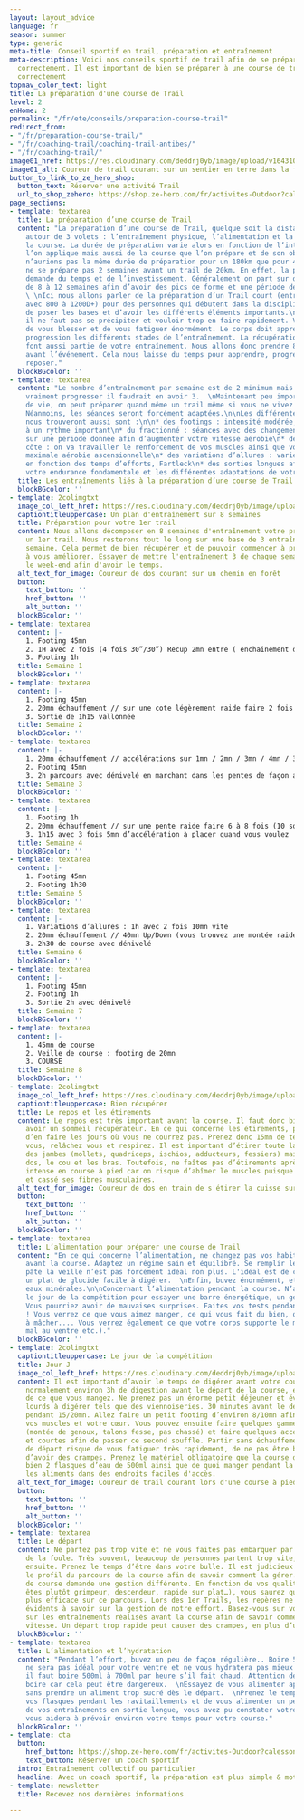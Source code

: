 ```yaml
---
layout: layout_advice
language: fr
season: summer
type: generic
meta-title: Conseil sportif en trail, préparation et entraînement
meta-description: Voici nos conseils sportif de trail afin de se préparer et de s'entraînement
  correctement. Il est important de bien se préparer à une course de trail et de s'entraîner
  correctement
topnav_color_text: light
title: La préparation d'une course de Trail
level: 2
enHome: 2
permalink: "/fr/ete/conseils/preparation-course-trail"
redirect_from:
- "/fr/preparation-course-trail/"
- "/fr/coaching-trail/coaching-trail-antibes/"
- "/fr/coaching-trail/"
image01_href: https://res.cloudinary.com/deddrj0yb/image/upload/v1643107338/website/Conseil%20Equiepement/trail-6497875_1920_jlohqf.jpg
image01_alt: Coureur de trail courant sur un sentier en terre dans la forêt
button_to_link_to_ze_hero_shop:
  button_text: Réserver une activité Trail
  url_to_shop_zehero: https://shop.ze-hero.com/fr/activites-Outdoor?calessonstype=all&catypegenderlistsummer=all&calessonsactivitytype=Trail&start-date=
page_sections:
- template: textarea
  title: La préparation d’une course de Trail
  content: "La préparation d’une course de Trail, quelque soit la distance, s’articule
    autour de 3 volets : l’entraînement physique, l’alimentation et la gestion de
    la course. La durée de préparation varie alors en fonction de l’intensité que
    l’on applique mais aussi de la course que l’on prépare et de son objectif. Nous
    n’aurions pas la même durée de préparation pour un 180km que pour 40km. Mais on
    ne se prépare pas 2 semaines avant un trail de 20km. En effet, la préparation
    demande du temps et de l’investissement. Généralement on part sur des préparations
    de 8 à 12 semaines afin d’avoir des pics de forme et une période de récupération.
    \ \nIci nous allons parler de la préparation d’un Trail court (entre 15 et 25km
    avec 800 à 1200D+) pour des personnes qui débutent dans la discipline. Cela afin
    de poser les bases et d’avoir les différents éléments importants.\n\nTout d’abord,
    il ne faut pas se précipiter et vouloir trop en faire rapidement. Vous risquez
    de vous blesser et de vous fatiguer énormément. Le corps doit apprendre par la
    progression les différents stades de l’entraînement. La récupération et le repos
    font aussi partie de votre entraînement. Nous allons donc prendre 8 semaines d’entraînements
    avant l’événement. Cela nous laisse du temps pour apprendre, progresser et se
    reposer."
  blockBGcolor: ''
- template: textarea
  content: "Le nombre d’entraînement par semaine est de 2 minimum mais si l’on veut
    vraiment progresser il faudrait en avoir 3.  \nMaintenant peu importe votre lieu
    de vie, on peut préparer quand même un trail même si vous ne vivez pas en montagne.
    Néanmoins, les séances seront forcément adaptées.\n\nLes différentes séances que
    nous trouveront aussi sont :\n\n* des footings : intensité modérée, ne pas courir
    à un rythme important\n* du fractionné : séances avec des changements d’allures
    sur une période donnée afin d’augmenter votre vitesse aérobie\n* des séances de
    côte : on va travailler le renforcement de vos muscles ainsi que votre vitesse
    maximale aérobie ascensionnelle\n* des variations d’allures : varier les allures
    en fonction des temps d’efforts, Fartleck\n* des sorties longues afin de travailler
    votre endurance fondamentale et les différentes adaptations de votre corps"
  title: Les entraînements liés à la préparation d’une course de Trail
  blockBGcolor: ''
- template: 2colimgtxt
  image_col_left_href: https://res.cloudinary.com/deddrj0yb/image/upload/v1643107336/website/Conseil%20Equiepement/runner-5589149_1920_ettz2o.jpg
  captiontitleuppercase: Un plan d'entraînement sur 8 semaines
  title: Préparation pour votre 1er trail
  content: Nous allons décomposer en 8 semaines d'entraînement votre préparation à
    un 1er trail. Nous resterons tout le long sur une base de 3 entraînements par
    semaine. Cela permet de bien récupérer et de pouvoir commencer à progresser et
    à vous améliorer. Essayer de mettre l'entraînement 3 de chaque semaine plutôt
    le week-end afin d'avoir le temps.
  alt_text_for_image: Coureur de dos courant sur un chemin en forêt
  button:
    text_button: ''
    href_button: ''
    alt_button: ''
  blockBGcolor: ''
- template: textarea
  content: |-
    1. Footing 45mn
    2. 1H avec 2 fois (4 fois 30”/30”) Recup 2mn entre ( enchainement de 30 secondes rapide/ 30 secondes lent)
    3. Footing 1h
  title: Semaine 1
  blockBGcolor: ''
- template: textarea
  content: |-
    1. Footing 45mn
    2. 20mn échauffement // sur une cote légèrement raide faire 2 fois (5 fois 30 secondes de montée rapide // Récupérer en redescendant au point de départ) Récupe 2mn entre // puis 15mn de footing cool après
    3. Sortie de 1h15 vallonnée
  title: Semaine 2
  blockBGcolor: ''
- template: textarea
  content: |-
    1. 20mn échauffement // accélérations sur 1mn / 2mn / 3mn / 4mn / 3mn / 2mn / 1mn avec comme récupération 1mn / 1mn / 2mn / 2mn / 1 mn // Retour 15mn cool. Le but est de varier vos allures sur les minutes d’efforts. L’accélération sur les 4mn est moins importante que sur celle de 2mn
    2. Footing 45mn
    3. 2h parcours avec dénivelé en marchant dans les pentes de façon actif
  title: Semaine 3
  blockBGcolor: ''
- template: textarea
  content: |-
    1. Footing 1h
    2. 20mn échauffement // sur une pente raide faire 6 à 8 fois (10 squat au début / 30seconde en montée / 10 squat au sommet / descente rapide en bas/ Récup 40sec en bas)
    3. 1h15 avec 3 fois 5mn d’accélération à placer quand vous voulez
  title: Semaine 4
  blockBGcolor: ''
- template: textarea
  content: |-
    1. Footing 45mn
    2. Footing 1h30
  title: Semaine 5
  blockBGcolor: ''
- template: textarea
  content: |-
    1. Variations d’allures : 1h avec 2 fois 10mn vite
    2. 20mn échauffement // 40mn Up/Down (vous trouvez une montée raide de 100 D+, vous montez et descendez sans arrêt pendant 40mn) en alternant 1 montée en marche rapide et 1 montée en courant plus vite // 15mn retour
    3. 2h30 de course avec dénivelé
  title: Semaine 6
  blockBGcolor: ''
- template: textarea
  content: |-
    1. Footing 45mn
    2. Footing 1h
    3. Sortie 2h avec dénivelé
  title: Semaine 7
  blockBGcolor: ''
- template: textarea
  content: |-
    1. 45mn de course
    2. Veille de course : footing de 20mn
    3. COURSE
  title: Semaine 8
  blockBGcolor: ''
- template: 2colimgtxt
  image_col_left_href: https://res.cloudinary.com/deddrj0yb/image/upload/v1643107336/website/Conseil%20Equiepement/pexels-pixabay-221210_s94tzt.jpg
  captiontitleuppercase: Bien récupérer
  title: Le repos et les étirements
  content: Le repos est très important avant la course. Il faut donc bien dormir et
    avoir un sommeil récupérateur. En ce qui concerne les étirements, prenez le temps
    d’en faire les jours où vous ne courrez pas. Prenez donc 15mn de temps, et étirez
    vous, relâchez vous et respirez. Il est important d’étirer toute la chaîne musculaire
    des jambes (mollets, quadriceps, ischios, adducteurs, fessiers) mais aussi le
    dos, le cou et les bras. Toutefois, ne faîtes pas d’étirements après une séance
    intense en course à pied car on risque d’abîmer le muscles puisque l’on a tiré
    et cassé ses fibres musculaires.
  alt_text_for_image: Coureur de dos en train de s'étirer la cuisse sur un pont
  button:
    text_button: ''
    href_button: ''
    alt_button: ''
  blockBGcolor: ''
- template: textarea
  title: L’alimentation pour préparer une course de Trail
  content: "En ce qui concerne l’alimentation, ne changez pas vos habitudes 1 semaine
    avant la course. Adaptez un régime sain et équilibré. Se remplir le ventre de
    pâte la veille n’est pas forcément idéal non plus. L'idéal est de consommer seulement
    un plat de glucide facile à digérer.  \nEnfin, buvez énormément, et variez les
    eaux minérales.\n\nConcernant l’alimentation pendant la course. N’attendez pas
    le jour de la compétition pour essayer une barre énergétique, un gel ou une boisson.
    Vous pourriez avoir de mauvaises surprises. Faites vos tests pendant vos entraînements
    ! Vous verrez ce que vous aimez manger, ce qui vous fait du bien, que vous arrivez
    à mâcher.... Vous verrez également ce que votre corps supporte le mieux (pas de
    mal au ventre etc.)."
  blockBGcolor: ''
- template: 2colimgtxt
  captiontitleuppercase: Le jour de la compétition
  title: Jour J
  image_col_left_href: https://res.cloudinary.com/deddrj0yb/image/upload/v1643109225/website/summer/1_uga5co.png
  content: Il est important d’avoir le temps de digérer avant votre course. On recommande
    normalement environ 3h de digestion avant le départ de la course, en fonction
    de ce que vous mangez. Ne prenez pas un énorme petit déjeuner et évitez les aliments
    lourds à digérer tels que des viennoiseries. 30 minutes avant le départ, échauffez-vous
    pendant 15/20mn. Allez faire un petit footing d’environ 8/10mn afin d’échauffer
    vos muscles et votre cœur. Vous pouvez ensuite faire quelques gammes athlétiques
    (montée de genoux, talons fesse, pas chassé) et faire quelques accélérations rapides
    et courtes afin de passer ce second souffle. Partir sans échauffement sur la ligne
    de départ risque de vous fatiguer très rapidement, de ne pas être bien et potentiellement
    d’avoir des crampes. Prenez le matériel obligatoire que la course demande et ayez
    bien 2 flasques d’eau de 500ml ainsi que de quoi manger pendant la course. Mettez
    les aliments dans des endroits faciles d'accès.
  alt_text_for_image: Coureur de trail courant lors d'une course à pied dans une descente
  button:
    text_button: ''
    href_button: ''
    alt_button: ''
  blockBGcolor: ''
- template: textarea
  title: Le départ
  content: Ne partez pas trop vite et ne vous faites pas embarquer par l’effet aspirateur
    de la foule. Très souvent, beaucoup de personnes partent trop vite, et le payent
    ensuite. Prenez le temps d’être dans votre bulle. Il est judicieux que vous connaissiez
    le profil du parcours de la course afin de savoir comment la gérer. Chaque profil
    de course demande une gestion différente. En fonction de vos qualités (si vous
    êtes plutôt grimpeur, descendeur, rapide sur plat…), vous saurez quand être le
    plus efficace sur ce parcours. Lors des 1er Trails, les repères ne sont pas toujours
    évidents à savoir sur la gestion de notre effort. Basez-vous sur vos sensations,
    sur les entraînements réalisés avant la course afin de savoir comment gérer votre
    vitesse. Un départ trop rapide peut causer des crampes, en plus d’une déshydratation.
  blockBGcolor: ''
- template: textarea
  title: L’alimentation et l’hydratation
  content: "Pendant l’effort, buvez un peu de façon régulière.. Boire 500ml d’un coup
    ne sera pas idéal pour votre ventre et ne vous hydratera pas mieux non plus. Idéalement
    il faut boire 500ml à 700ml par heure s’il fait chaud. Attention de ne pas trop
    boire car cela peut être dangereux.  \nEssayez de vous alimenter après 30mn d’effort,
    sans prendre un aliment trop sucré dès le départ.  \nPrenez le temps de remplir
    vos flasques pendant les ravitaillements et de vous alimenter un peu.\n\nLors
    de vos entraînements en sortie longue, vous avez pu constater votre vitesse. Cela
    vous aidera à prévoir environ votre temps pour votre course."
  blockBGcolor: ''
- template: cta
  button:
    href_button: https://shop.ze-hero.com/fr/activites-Outdoor?calessonstype=all&catypegenderlistsummer=all&calessonsactivitytype=Trail&start-date=
    text_button: Réserver un coach sportif
  intro: Entraînement collectif ou particulier
  headline: Avec un coach sportif, la préparation est plus simple & motivante
- template: newsletter
  title: Recevez nos dernières informations

---
```

